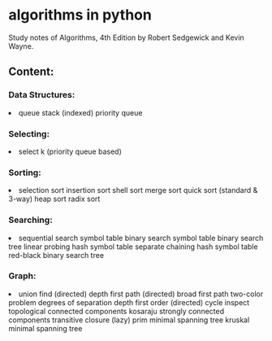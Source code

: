 ﻿algorithms in python
=========

Study notes of Algorithms, 4th Edition by Robert Sedgewick and Kevin Wayne.

<h2>Content:</h2>
<h3>Data Structures:</h3>
<li>
	queue
	stack
	(indexed) priority queue
</li>
<h3>Selecting:</h3>
<li>
	select k (priority queue based)
</li>
<h3>Sorting:</h3>
<li>
	selection sort
	insertion sort
	shell sort
	merge sort
	quick sort (standard & 3-way)
	heap sort
	radix sort
</li>
<h3>Searching:</h3>
<li>
	sequential search symbol table
	binary search symbol table
	binary search tree
	linear probing hash symbol table
	separate chaining hash symbol table
	red-black binary search tree
</li>
<h3>Graph:</h3>
<li>
	union find
	(directed) depth first path
	(directed) broad first path
	two-color problem
	degrees of separation
	depth first order
	(directed) cycle inspect
	topological
	connected components
	kosaraju strongly connected components
	transitive closure
	(lazy) prim minimal spanning tree
	kruskal minimal spanning tree
</li>
